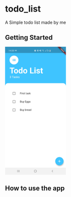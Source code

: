 # todo_list

A Simple todo list made by me

## Getting Started


<img src=".\TodoList_output\ss1.jpg" alt="drawing" style="width:200px;"/>

## How to use the app
